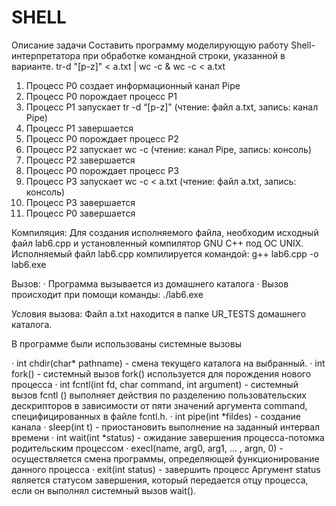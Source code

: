 # SHELL
Описание задачи
Составить программу моделирующую работу Shell-интерпретатора при обработке командной строки, указанной в варианте. 
tr-d "[p-z]" < a.txt | wc -c & wc -c < a.txt

1. Процесс P0 создает информационный канал Pipe
2. Процесс P0 порождает процесс P1
3. Процесс P1 запускает tr -d “[p-z]” (чтение: файл a.txt, запись: канал Pipe)
4. Процесс P1 завершается
5. Процесс P0 порождает процесс P2
6. Процесс P2 запускает wc -c (чтение: канал Pipe, запись: консоль)
7. Процесс P2 завершается
8. Процесс P0 порождает процесс P3
9. Процесс P3 запускает wc -c < a.txt (чтение: файл a.txt, запись: консоль)
10. Процесс P3 завершается
11. Процесс P0 завершается

Компиляция:
Для создания исполняемого файла, необходим исходный файл lab6.cpp и установленный компилятор GNU C++ под ОС UNIX.
Исполняемый файл lab6.cpp компилируется командой: g++ lab6.cpp -o lab6.exe

Вызов:
· Программа вызывается из домашнего каталога
· Вызов происходит при помощи команды: ./lab6.exe

Условия вызова:
Файл a.txt находится в папке UR_TESTS домашнего каталога. 

 В программе были использованы системные вызовы

 · int chdir(char* pathname) - смена текущего каталога на выбранный.
 · int fork() - системный вызов fork() используется для порождения нового процесса
 · int fcntl(int fd, char command, int argument) - системный вызов fcntl () выполняет действия по разделению пользовательских дескрипторов в зависимости от пяти значений аргумента command, специфицированных в файле fcntl.h.
 · int pipe(int *fildes) - создание канала
 · sleep(int t) - приостановить выполнение на заданный интервал времени
 · int wait(int *status) - ожидание завершения процесса-потомка родительским процессом
 · execl(name, arg0, arg1, ... , argn, 0) - осуществляется смена программы, определяющей функционирование данного процесса
 · exit(int status) - завершить процесс
 Аргумент status является статусом завершения, который передается отцу процесса, если он выполнял системный вызов wait(). 
